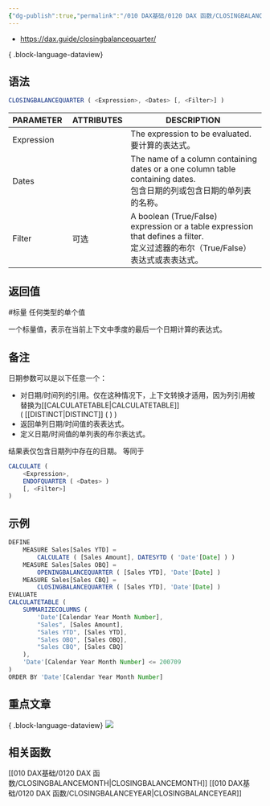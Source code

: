 ```yaml
---
{"dg-publish":true,"permalink":"/010 DAX基础/0120 DAX 函数/CLOSINGBALANCEQUARTER/","tags":["dax函数","时间智能","上下文转换"]}
---
```



- https://dax.guide/closingbalancequarter/

{ .block-language-dataview}


## 语法

```js
CLOSINGBALANCEQUARTER ( <Expression>, <Dates> [, <Filter>] )
```

|PARAMETER |ATTRIBUTES|DESCRIPTION |
|---|---|---|
|Expression||The expression to be evaluated.  <br>要计算的表达式。|
|Dates ||The name of a column containing dates or a one column table containing dates.  <br>包含日期的列或包含日期的单列表的名称。|
|Filter | 可选|A boolean (True/False) expression or a table expression that defines a filter.  <br>定义过滤器的布尔（True/False）表达式或表表达式。|

## 返回值
 #标量 任何类型的单个值

一个标量值，表示在当前上下文中季度的最后一个日期计算的表达式。
## 备注

日期参数可以是以下任意一个：
- 对日期/时间列的引用。仅在这种情况下，上下文转换才适用，因为列引用被替换为[[CALCULATETABLE\|CALCULATETABLE]]( [[DISTINCT\|DISTINCT]] ( <Dates> ) )  
- 返回单列日期/时间值的表表达式。
- 定义日期/时间值的单列表的布尔表达式。

结果表仅包含日期列中存在的日期。
等同于
```js
CALCULATE (
    <Expression>,
    ENDOFQUARTER ( <Dates> )
    [, <Filter>]
)
```

## 示例

```js
DEFINE
    MEASURE Sales[Sales YTD] =
        CALCULATE ( [Sales Amount], DATESYTD ( 'Date'[Date] ) )
    MEASURE Sales[Sales OBQ] =
        OPENINGBALANCEQUARTER ( [Sales YTD], 'Date'[Date] )
    MEASURE Sales[Sales CBQ] =
        CLOSINGBALANCEQUARTER ( [Sales YTD], 'Date'[Date] )
EVALUATE
CALCULATETABLE (
    SUMMARIZECOLUMNS (
        'Date'[Calendar Year Month Number],
        "Sales", [Sales Amount],
        "Sales YTD", [Sales YTD],
        "Sales OBQ", [Sales OBQ],
        "Sales CBQ", [Sales CBQ]
    ),
    'Date'[Calendar Year Month Number] <= 200709
)
ORDER BY 'Date'[Calendar Year Month Number]
```

## 重点文章

{ .block-language-dataview}
![](https://s2.loli.net/2023/11/16/YGJdi7OBDbsPARr.png)

## 相关函数

[[010 DAX基础/0120 DAX 函数/CLOSINGBALANCEMONTH\|CLOSINGBALANCEMONTH]]
[[010 DAX基础/0120 DAX 函数/CLOSINGBALANCEYEAR\|CLOSINGBALANCEYEAR]] 